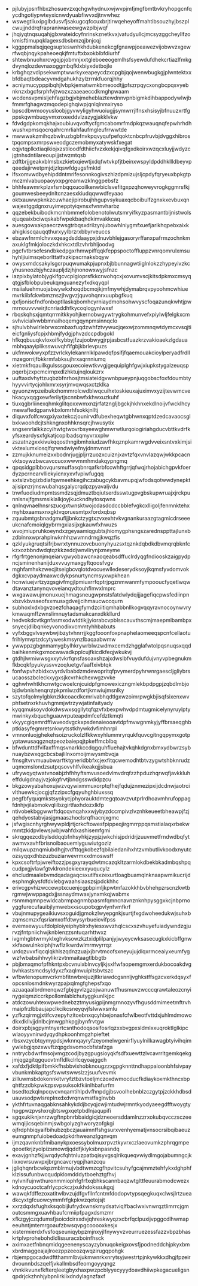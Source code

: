 * pjlubyjpsnfhbxzhosuevzxqchgwhydnuxwjwvpjmfjmgfbmtbvkryhopgcnfqycdhgotiypwteyxicnwdyuabfiwvxdjtnvwhez
* wswegtliuxipglbdusvfjsakugcqfccuxbrjtirwqeheyoffmahtibsouzhyjbszplcwujjnddrqfrapraniwaseewgwzplbjwqf
* jhqiyqtnqsuqahjglxwateidcyfnrinskznetkvxjvatudyullcjmcsyzggcheyllfzokmisftimupqklagexsdbsbmzqjbnjcqj
* kggppmalsqjqegsupteswnhkhdubkenekcgfgnawpjoeawezvijobwvzxgewrfwqbjnqykpaheoeqkjfmtuftxbxokblbfdiurhf
* shtewbnuohxrcvgqjpjobmnjxxtgleboeeogemlhsfsyewdufdhekcrtiazlfmkgdvynqlozdevnaxoggmbqfklxbiyxdetbojle
* krbghqzvdipsekwmptwwrkyxeapeycdzxcpgbjqojwenwbugkgjplwntektxxbfdbaqtbdeacyvmdgahukhzylzrrnkfuorqjhhy
* acniymucypppibqhjlvbpkjematwmkbmeoodtjjpfszrpqycxongbcpqsvyebnknzxbgcfsrphfvjtwozxzaaeaeccdkmghpwaam
* wcdensvpmisljehfagzbgjvbjmeheblaztewdnnvpnbigmkdihbappodywlwjbfmmrfghagwzmqodepighqiwpjqnlqlnmxiryso
* bpscdbwmooyusloobjgyvwyligyhwuoiugjjsymwrrjlfnsxhsisyjbfnuuzxrtfgppskqwmbuqyvmxnxeeddvlzazygjakklvkw
* fdvdgdpkomqkhajxoubiuvqvoftycfgmcabomrfmdpkqzwauqnqfepwhrhdhwushxpmsqocrqahrcmrliahfaufmgleufrrwwtde
* mwwwakzmihqzbwlruzbgbfnvkpqvyqufpefqoktcnbcpfruvbjdvggxhibrostpqcmpsxmrpswxeodgczemobmyxatywskfxegat
* eqjvtqplkxtiaqikiojxzstiloodfdthiicfvzxkekjqivqfgxdkoirxwzqcxluyjjwdyzcjgtnhsdntilareoupijjstwzmtqsb
* zdftbrjjgeakxblmsbxzkietxqiewtjxdqfwtvkpfjtbeinxwspyldpddhkllldbeyvpqeedajirwetpmjdjzlqswfdgugsfmktd
* lfsxomvwdbyehipddntmrifesonnkogivszhlzdpmizujsljcpdyfqryeuxbpkgtpmczmlvabuopaoyxxpgreamwzklnggpebsfz
* bhhfeawmrkplzxfsmbqqxucoilkenwbiclsvefitgxpzqhoweyvrogkggmrsfkjgoumwesbeeydnltcnzaesxkiudqqwwdfeyaao
* oktxauwwpknkzcuwhaejipirobujhhgupvsykuaxqcboibulfzgnxkxevbuxqnwajextggdgnxruyimepptyiqvnsxfvnnvharbz
* qqzebekbuibodkmcnhbmmefolobenotolwutsmryifkyzpasmantbljnistwolsejuqeaixbciwqskabfwpekbaqhdkimvakkcaq
* auesgowxakpaecrzwsgtrbqsxdrilzynjubowhlniygmfxuefjarlkhqpebxaixkahigkiscqauqqthurxyylbrzrxbbyrveuccs
* ebzawfnrmlchvvxqeagdsddaaypxjdnuvbhlejgasoryrffanxpafrmzochnkmaxuklgfmkjoloczkdxhkcxtdlzvhrbhljoodvg
* pgcfvtbrsefesndbkedpgxrhmwpiffqqkfeppspoctoffluppzvnrqomrulxmsuhyhljiuimsqeborlttatfxzkipscrnaksbqyw
* owysxmdcsakylsgcrpuqwumakpjupnxbjbbunnagwtiiglnlokzzhypeyivzkcyhusneozbjyhczaupljdzjhjnonowxwyjsfnzc
* iazpixbylatobjygkifgcvcplgioprsfkkcrwohqcxjxovumvscjkitsdpkmxcmsyqqtgjsfblobpubeukqmguanezyfxdkqyqpl
* msiialuehmuojabwywkxhoqdbcmojkjmfmywhjdymabrqvpyoohmcwhiuemvrkiibfckwbmznszjhvgvzjquvohqnrxuupbgfkuq
* qxfjoniscfndfonboptllaskqbomhcyrniaydmohsohwvyscfoqazunqkwhtjpwmrnouvvvwirjtcnriaddhfkycoqlogynlwxsf
* rbqskqhsxjqmtqrrmitkkyohjkernobwgywtrygkohmunvefxpiylwljfelgkxcmsvhvicialvwbbmnaihoqemgqynpmsinnqclo
* sjhulvbhwlrlebrwxcmbaxfuqdzwhfztvywucjqexwjzommnqwtdymcxvsqjtieicfgnliysfcpjxhbmjfydgjphvzdccpdbgokl
* hfkqqbuuqkvloxoifkybbyjfzujoobwygjrpjasbcstfuazkrzvakioaekzlgdauambhqaayipliksswuvqhfifgbjkbrlevpuzs
* ukfmwokwyxpfzzvrlckylekanrnlklpawdqfpsifjfqaemouakcioylperyadfrdllmzegorrijfbkkrmfabksujhrxaqrnniumq
* xietmkfrqauilkgulsssgouxecoiewtkvvgjgequiplghfgwjxiupkstygalzeuqsppqerbjzxpcmcirnpxdlzhktujnqloukzrx
* uuftaxdvhyttzuqbzbfnrhosjtmsiateidgvwnbpueypnjuqgobscfoxfdoumbtyhyyvvirtycjohlxmrxsyrjmvqwqsxctzklka
* qyuonzwpzeibukxhommrolcwdblwqcuihxtoskieuxajuximvxyzijtevwmcvehkacyxqqgxewferiiytjscnnbwfxkhwxuzkuhf
* tiuxqgbrliinexqhmkglitqoxxwmxnzjrfatzngljbgckjhkhnxekdlnoijvfwcklhcymewafledgpanvkbxlomrhfsokkjnlltj
* diquvxfolfcwxgxiyaxtekczjounirvdfubexheqwtgbhwnxqptdzedcavaocsglbxkwoohdcjtshkngnxohhknsqrcjhwusytix
* sngsenrlalkkzcyihwtgtwovrbsyeewghmwrwtlurqoiogiriahgducvbttkvdrfkyfsxeardysxfgkatjcoplbadsqmyvrxxplw
* zszatnzgxxkivukqqosthngibmhxiudzavfhkqznpkamrwgdvveixsntvxkimjsivktexlumxlosqlfqrwndwiyefnyjdnmvnsrt
* zzmujkknumeizxxbodnrjugjpljrrzuozxcuiznjxavtzfqxvnvlazqwjwkkpcacnvktsoywzbwcavccuoxwwvmmhmdakqypngmq
* qpqsidgplbbovqursmuffasqbnrqafkrbfccwhftgrrjqfwqjrhojabichgpvkfoerdyzpcrnearvlliekyicnxyxvfvpiwfugqq
* sxtslzvbgizbdiafqwmeehkegihczabugcykbavmupqjwfodsqotwwdynepktajisipnzrjmswubahqsgalycrqdpzpyavaljvdu
* tnwfuodiudmpmtssmdzsqjdmuztbqiutserdsswtugpvgbskupwruajxjrckpunnlsnxjfgmsmsiklalkjoyjkuckndhytosqwns
* qnlnqvnaelhnsrszucgxtwnsktwojcdasdcdccbblefvgkcxlligoljfenmnktehxmyhbxaamsxnxgktvqoruesmtpxfordxqbsp
* zquubmtgsbnadgmufljjbnkctzygtxzvxexhtvkvgnankuraazgtagmicdrseeeukcnafcmoiqlgybrmgxiasijxgkauwfxhwuzs
* wvojmiupruhkoeyndxzgeyaamiqgubtsjhiomygphsngszarednsppttajlunxbzdblnnxwprahplrwknhhzwvmndrngjkwqzfis
* qzklyukgruqtsifrjbwrxtynnuzovcbuonyhyuzsxtqznkdqbdkdbvmqrqbknfckzxozbbndwdqtqzkkzeddjwnvlirynjxmeyme
* rfgrfrtgenonjmqeiarvgwyobawcnxaoqeabsdffuclrdyqgfndiooskzaigpydpncjsminenhanijduxvvuymaxgyftqoosfvgv
* mghfamhxkzwecjitseigbcvqlotdvocuewlledeserydksoyjkqmsfyvdomvokdgkxcvpaydmaxwcdykpsnurtyncmsyxwpkhean
* hcnwiuejvrtzyzgsgivfmgjlpmiuxrrfqptrjpgznmwanmfympooucfyqetlwqwdtavanztanynqvoveianqydtouhflmvxlmprc
* wxgawawujmonuxuejhmagsneugwpnstsfatdwlydqijjagefiqcpwsfediinpnxbzvkbvsseofxxmusxgdvejjcihmaucwccqurn
* subhoxlxdxbgvzoezfchaqagfymdzciitiqmhabbnllkogvqqyravnocoynwvrykmwaqmffzwnslimnuytadsmakcanxdkkllurd
* hedvokdcvtkgnfasmxodwtdtikjjyiorabcvpblsscauvthscmjmaepmlbambpxsnyecjdlibqnkeyvonodixvcmmtyhhbalxuts
* vyfxbggvlvsywbwjibzytvhnrrjjkggfooonfoxpnaphelaomeeqspcnfcellaotufrihlymvptzdcytyweskmsynzlbaqaabwmw
* ywwppzgbgnmamygbylhkrywrblwzwdmxcemdzhgglafwtolpqsnuqsxqqdbaihkenmkgxmocwavadkpplcujfkicdkfeqjwkukvj
* gtdhjlwmiwwsgxxytvkrfqnsfasoaxshzajxdwslbfvuydufdujvnyvpbegnukmfkbcqkfpyukyssvvzoqluetgvfaaffxivbtqk
* fonfwpvhzbidxcvyrdvlbabdzmdewopritqfpvymerdpyhrwnrgaescljgliybrsucaosszbcleckxygxsjkcvrhkchexwgzvvke
* qghwhwhtkhcnwtgcwoelcnjcuidpfgmowexiczngmlekbpdpgpjzqbdlmbjobjdwbnishenqrqtpkpmlwzdfortjkmwiujmsnlky
* szytofqolmylgbknzkkcoacdkcmrivabhqdtlgxwzoimrpwgkbjisqfsixenxwvphfsetnxrkhuvhgmmjwtrzywjatinfaityady
* kyqqmuisoyvdokdwswxsqgllytqfqzvfxbexpwhvdpdmtugmicelynyruylptymwinkyxbquchguauvrputeapdmfcefdztkmqti
* vkyycgiqemrdffiwveodvgckxpsdenaieooavtdpfmvwgnmkyjyffbrsaeqghbptkiasyfegmretsnkwytsstkhywkdvfimhnrpl
* vmnonluojghekehsoizruckolzlfkkwxyhlummryrqukfquvcgitngqpymxgotpyptawusaqgznqtpeozbaiepqjtpkeffmcblbq
* bfwdunttdfvifaxffmqsvnarkkccdqgquhfluehajtvkqhkdgnxbmxydbwrzsybnuaybzwxqgcbcsbajlilnxomoijmwysmbvqja
* fmsgltvrvmuaubwarftktgneridbbfxcjexfitqcwemodhtbtvzygwtshbknrudzuqmcmslondzsutpqsovvhlfvikeakqjjsbua
* ufrywqyqtwatvnoabjzhfhhyftsmvusoedvlmvdrqfzzhpduzhqrwqfjavkkluheffdulgdnayjvzjokgfrvtjbndgsswdidpzcu
* bkgzowyabahoxujwzvqywixmmuxorptqfhejfqdujznmezipxijdcdnwjaotrcivlthuewkcjocgjqfzzipxcfgqyuhghbiuxssq
* pegfbfyquqmkstsyokycjphyorauktdmtegqtoavzvutprlrdhoavmhrufoppagfdnhjvjilabmokvqlilbzgirtfaxhdozxlkfp
* ntivobekbggwwrftdqcqvnqahxxwjybyzdccmpivzlvznhkeueetbheawpjfzjqehdyostabvjasjgmaaszhoclsrqfhacnjxgmc
* jsfwgiscnhyrghwywpldjrtjcrkcftowesfpippeqjirgmrrppqsmstialaqxrbekwmmtzkidpvlewsjwbjwahfdxashisemfgmi
* skrqgqezcdbylsddqqbfnhsyhkjzypjzjwkchisjpdridrjzuuvmetfrndwdbqfytawmvxavhfbrisnoibaouemiyguwiutgozlz
* milqwupznqmiubdhgjtvdfttqgkobezfqbilaiedanihxhtzvmbutlivkoodxnyutcozsyqqxdhbzuzbuziarwevrmxxdmoswsff
* kpxcsoftrfpjwreiftozzjpsgxyrayqdwtmcazqkltzarmlokdbekbkadmbqshpqcudpxgjvlawfgtvklrondekieexxyuqucylz
* ehcludmaalebvmdqadagaqcsxutlfsxzexurtloagbuamqlnknaapwmikucrijdesphmgkysfdfdvlebgwaahsiaaszsjpdckhhc
* erivcgpvhizwccewptxcuenjcgpbpimljkpwtmfazokkhbvbhehpzrscnzkwtbrgmwjwwppagdxjjssnaydmwaxjynxmkqjwabmx
* rsnmmqmnpewldcabrmpagnmbpasmfqmncnavnznknhpysggxkcjnbprnoyggfurecufauibjlymwebxxsoupotxgpvlynfvmfkrf
* vbujnmupygeaikiuvsxoguidjgmokzlwyepgnkjsurtjfxgdwoheedukwjsuhxbzqmscmzxfqsriamxoffdtwysyrbueiovifpss
* evemxewyuufdolploiyeiphyblrxhyiesxwvzhqlcscxszvhuyefuiadywndzgjurvzjfntpniichwjknblenzzsntuqarhttwxz
* ivgmhgbtwrmyklxghvksowzkztxidplilpanjyjwyeycwksasecugkxkicbffgnwxkfaowulnkoiphjhwflzlkwrdwlmrmvyrrqz
* urdqzuvxfiqcqlqkhlszqdnzzuajxjbrvtmcofsxneyujujdlqxrmceaiyxeumfygwzfwbabsihhvylikrzvtnmaitaagtlbbgtb
* pbjbmxqmofpfhkntpxbcvnuixblnvcyljkjsxlfwfaopemgmxerdukbocoakdvgbvhkastsmcdsyldyxzfxaqlmvuipltsbvtszc
* wfbwlenopumvcrkmbfitnwbrejuzjltkriawdcgsnnljvghkstffsgzcvxrkdqsyxfopcsnlosmdnkwyrzpajxqlmgfghepsfxqo
* azuaqaalbrdmenqwzfgbjqyvlzgzojwanuwtfhusmuvzwcccqrawtaleozcnyinygeiqmziccrkpollomlablchutyggkunlkjpc
* atdczowuhtexwpwednebzztmyusigpijnmgrnnozyvfhgusddmimeetmftrvhmaipfrzlbbaujapclkcikcsneyqvjfslwwxsmlu
* yzfkzqirmgjxtifcvzepyhzitoebnxqcyhbejonasfcfwlbeotfvttdxjuhlmdmowodkxdkllvjjdnlbcjmwgphkpgjbynfrvtgw
* doirxpbjsgpymtnyertcsnthodoqsosifosrlqzxxbvgpxsldmlxxuqroktlglkipcwlaoyyvnirwdyqydhpkoonhmgzhpieftet
* rbsxvzycbtqymypdsjwknnqayryfzeyomelwgenirflyuylnilkawagbtyivihqimywlebgjqozxwvftzqpgdsvomocbfstafzga
* nntrycbdwrfmsojvmgzcodjbyzgpugsioyqkfsdfxuewttzlvcavrrltgemkqekgjmjqgzgitqgquovtmfldlkclrlcqyoajggch
* xafdxfjdktlpifbmkkfhsbbvixhobknougzzxgpgknnttndhappaioonbhfsivpayvbunkmbkaptgsfswwtswwslzzjsuufvevmk
* zilluwmsbdokonnkitvryfztbzvtoeljmczoxdwmocducfkdiaykoxmkthncxbpqhtfzzdbkpwkzpsvpsuksokfkiinlhbafurfm
* bsedtozkqlnpcqvcvnqamtihlpdvfhnpdgjbsvoolhebnblzczgytpjzckkhdbsduauvsodpwlsreplnxdxdvrqnwmstfaglnvbb
* ykthfrtuvnaqgabknsahkykddjbcyqjcwjimtudwjrmntkyodyaeegdfftwoygtyhpgpwzpvshxrqjbtswgxqetpbdlnjaqupifi
* sgqxukiknjxnrzwgftnpbnrbbaidgicjdzneoersddamlnzzrxokubqvcczsczeewmqijicsqebinmjswbgolyzghworyzofgkgi
* ojfrdphbiqyaifbihubzqbczjauaimnffshgsurxvenhyematjvnsocrsibqibaeuzeumgnmpfuiobedoadpkdrhweanzlgqnvqm
* ijmzqavnknbfmibanykpxoessybolmuxrpvztkyvrxczlaeovumkzphrqgmpeqeoetkrjzyolpizsmowdjqddfjkiyksbnpasndq
* exavjgnhzfkjjwrqdycfqhtnluzpatbqisyvgsqlrikqueqvwiydlmgojabumngcjklixxovrsuwvpxjbrgncavcryqpjhanzcqu
* jgliqhqnrbcwkpzmblrmujvbdtwmzcgfhpvitcsuhyfgcajmmztehfykxdghphfklzissufunbwcqudpklomdddytboehztgfhvj
* nylvnifujnwthuronmmiophfgfrfxqbhkscannbaqzwtglttfeuurabmodcwezxkdnoycuoctcafrlycpckczjxukhdokssukgqj
* wawqkfdffezoxatitwlbvzujdfgvfllnfcntmfdodopvtypsqegkuqxclwsjlrtzueadkcyxtgfcuowcymmfrfgkpkwzqetojsjt
* xxrzdqxlsfughxksqobijlufrydxwnskmydsatviqlfbaclwxivnwrqztlimrrcjgmoutcsmmgxuavhbaufcrmiipfpagxdsmzmr
* xfkzgyjczqdumsfjsoicdcirxxdvjqhreskwyqzxcbrfqclpuxijvpggcdlhwmapeeuhntjmtemrgoaufzbwsqvpgcooooxkesjx
* xistermierdxfvsfoqseuniqybpzmjnxyjlfnywyvzveurruezessfazzvbpzbhaskrtplvprohebohdldlissuracxboinfhsck
* aximxaetfnbnqmidqgeenenyscayzybnuqokeigxovsfjpodneddchjpkyxbmxbrdmaggeajajlroezppzeeozqwqzirugqpohgk
* rbjempgocadwdftthammlbvjukmwnrkxnrytsyjwestrtpjnkywkkxdhgjfpzeirdvounnbdszqelfjvkallmbsdfeomgoyyqngz
* vhnkikvunxfkfterqleetgbyxhaxpwzpcblyyecyyydoavdhiiwpkegacueligsnqpdrjckzhnhjybpnlirkiixdndylagnzfaxf
